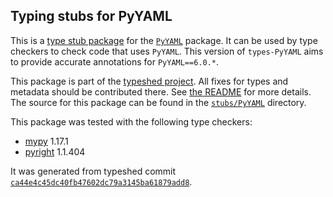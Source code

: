 ## Typing stubs for PyYAML

This is a [type stub package](https://typing.python.org/en/latest/tutorials/external_libraries.html)
for the [`PyYAML`](https://github.com/yaml/pyyaml) package. It can be used by type checkers
to check code that uses `PyYAML`. This version of
`types-PyYAML` aims to provide accurate annotations for
`PyYAML==6.0.*`.

This package is part of the [typeshed project](https://github.com/python/typeshed).
All fixes for types and metadata should be contributed there.
See [the README](https://github.com/python/typeshed/blob/main/README.md)
for more details. The source for this package can be found in the
[`stubs/PyYAML`](https://github.com/python/typeshed/tree/main/stubs/PyYAML)
directory.

This package was tested with the following type checkers:
* [mypy](https://github.com/python/mypy/) 1.17.1
* [pyright](https://github.com/microsoft/pyright) 1.1.404

It was generated from typeshed commit
[`ca44e4c45dc40fb47602dc79a3145ba61879add8`](https://github.com/python/typeshed/commit/ca44e4c45dc40fb47602dc79a3145ba61879add8).